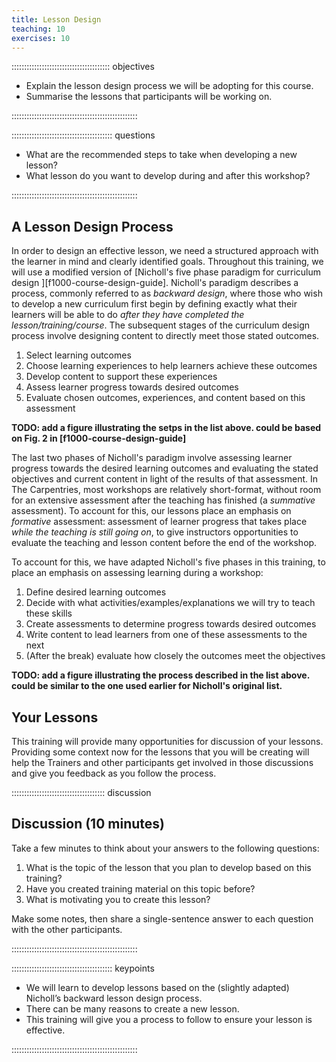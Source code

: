 ```yaml
---
title: Lesson Design
teaching: 10
exercises: 10
---
```


::::::::::::::::::::::::::::::::::::::: objectives

- Explain the lesson design process we will be adopting for this course.
- Summarise the lessons that participants will be working on.

::::::::::::::::::::::::::::::::::::::::::::::::::

:::::::::::::::::::::::::::::::::::::::: questions

- What are the recommended steps to take when developing a new lesson?
- What lesson do you want to develop during and after this workshop?

::::::::::::::::::::::::::::::::::::::::::::::::::

## A Lesson Design Process

In order to design an effective lesson, we need a structured approach with the learner in mind and  clearly identified goals. Throughout this training, we will use a modified version of [Nicholl's five phase paradigm for curriculum design ][f1000-course-design-guide].
Nicholl's paradigm describes a process, commonly referred to as _backward design_,
where those who wish to develop a new curriculum first begin by defining 
exactly what their learners will be able to do 
_after they have completed the lesson/training/course_.
The subsequent stages of the curriculum design process involve designing content 
to directly meet those stated outcomes.

1. Select learning outcomes
2. Choose learning experiences to help learners achieve these outcomes
3. Develop content to support these experiences
4. Assess learner progress towards desired outcomes
5. Evaluate chosen outcomes, experiences, and content based on this assessment

**TODO: add a figure illustrating the setps in the list above. 
could be based on Fig. 2 in [f1000-course-design-guide]**

The last two phases of Nicholl's paradigm involve 
assessing learner progress towards the desired learning outcomes and 
evaluating the stated objectives and current content in light of the results of that assessment.
In The Carpentries, most workshops are relatively short-format,
without room for an extensive assessment after the teaching has finished
(a _summative_ assessment).
To account for this, our lessons place an emphasis on _formative_ assessment:
assessment of learner progress that takes place _while the teaching is still going on_,
to give instructors opportunities to evaluate the teaching and lesson content
before the end of the workshop.

To account for this, 
we have adapted Nicholl's five phases in this training,
to place an emphasis on assessing learning during a workshop:

1. Define desired learning outcomes
2. Decide with what activities/examples/explanations we will try to teach these skills
3. Create assessments to determine progress towards desired outcomes
4. Write content to lead learners from one of these assessments to the next
5. (After the break) evaluate how closely the outcomes meet the objectives

**TODO: add a figure illustrating the process described in the list above. 
could be similar to the one used earlier for Nicholl's original list.**

## Your Lessons

This training will provide many opportunities for discussion of your lessons.
Providing some context now for the lessons that you will be creating will
help the Trainers and other participants get involved in those discussions
and give you feedback as you follow the process.

:::::::::::::::::::::::::::::::::::::  discussion

## Discussion (10 minutes)

Take a few minutes to think about your answers to the following questions:

1. What is the topic of the lesson that you plan to develop based on this training?
2. Have you created training material on this topic before?
3. What is motivating you to create this lesson?

Make some notes, then share a single-sentence answer to each question with the other participants.


::::::::::::::::::::::::::::::::::::::::::::::::::



:::::::::::::::::::::::::::::::::::::::: keypoints

- We will learn to develop lessons based on the (slightly adapted) Nicholl’s backward lesson design  process. 
- There can be many reasons to create a new lesson.
- This training will give you a process to follow to ensure your lesson is effective.

::::::::::::::::::::::::::::::::::::::::::::::::::


